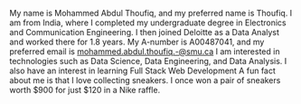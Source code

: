 My name is Mohammed Abdul Thoufiq, and my preferred name is Thoufiq. I am from India, where I completed my undergraduate degree in Electronics and Communication Engineering. I then joined Deloitte as a Data Analyst and worked there for 1.8 years. My A-number is A00487041, and my preferred email is mohammed.abdul.thoufiq.-@smu.ca
I am interested in technologies such as Data Science, Data Engineering, and Data Analysis. I also have an interest in learning Full Stack Web Development
A fun fact about me is that I love collecting sneakers. I once won a pair of sneakers worth $900 for just $120 in a Nike raffle.
